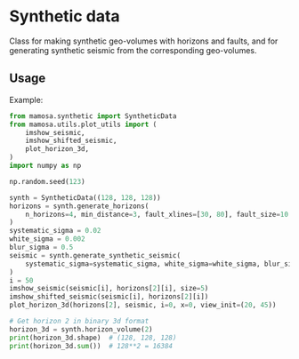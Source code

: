 # Synthetic data

Class for making synthetic geo-volumes with horizons and faults, and for
generating synthetic seismic from the corresponding geo-volumes.

## Usage
Example:

```python
from mamosa.synthetic import SyntheticData
from mamosa.utils.plot_utils import (
    imshow_seismic,
    imshow_shifted_seismic,
    plot_horizon_3d,
)
import numpy as np

np.random.seed(123)

synth = SyntheticData((128, 128, 128))
horizons = synth.generate_horizons(
    n_horizons=4, min_distance=3, fault_xlines=[30, 80], fault_size=10
)
systematic_sigma = 0.02
white_sigma = 0.002
blur_sigma = 0.5
seismic = synth.generate_synthetic_seismic(
    systematic_sigma=systematic_sigma, white_sigma=white_sigma, blur_sigma=blur_sigma
)
i = 50
imshow_seismic(seismic[i], horizons[2][i], size=5)
imshow_shifted_seismic(seismic[i], horizons[2][i])
plot_horizon_3d(horizons[2], seismic, i=0, x=0, view_init=(20, 45))

# Get horizon 2 in binary 3d format
horizon_3d = synth.horizon_volume(2)
print(horizon_3d.shape)  # (128, 128, 128)
print(horizon_3d.sum())  # 128**2 = 16384
```
